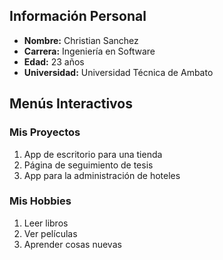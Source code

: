 

## Información Personal
- **Nombre:** Christian Sanchez  
- **Carrera:** Ingeniería en Software  
- **Edad:** 23 años  
- **Universidad:** Universidad Técnica de Ambato  

## Menús Interactivos
### **Mis Proyectos**
1. App de escritorio para una tienda  
2. Página de seguimiento de tesis  
3. App para la administración de hoteles  

### **Mis Hobbies**
1. Leer libros  
2. Ver películas  
3. Aprender cosas nuevas  


